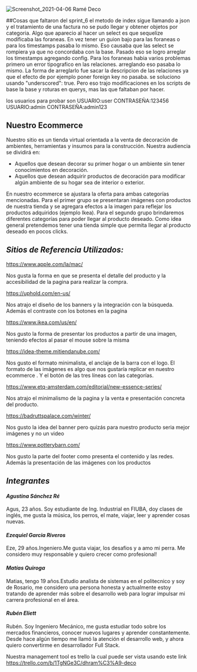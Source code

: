 ![Screenshot_2021-04-06 Ramé Deco](https://user-images.githubusercontent.com/58121395/113718450-0749d380-96c3-11eb-8c0d-1fb264d4c60b.png)

##Cosas que faltaron del sprint_6
el metodo de index sigue llamando a json y el tratamiento de una factura no se pudo llegar y obtener objetos por categoria. Algo que aparecio al hacer un select es que sequelize modificaba las foraneas. En vez tener  un guion bajo para las foraneas o para los timestamps pasaba lo mismo. Eso causaba que las select se rompiera ya que no concordaba con la base. Pasado eso se logro arreglar los timestamps agregando config. 
Para los foraneas habia varios problemas primero un error tipografico en las relaciones. arreglando eso pasaba lo mismo. La forma de arreglarlo fue sacar la descripcion de las relaciones ya que el efecto de por ejemplo poner foreign key no pasaba. se soluciono usando  "underscored": true. Pero eso trajo modificaciones en los scripts de base la base y roturas en querys, mas las que faltaban por hacer. 

los usuarios para probar son 
USUARIO:user
CONTRASEÑA:123456
USUARIO:admin
CONTRASEÑA:admin123

## Nuestro Ecommerce

Nuestro sitio es un tienda virtual orientada a la venta de decoración de ambientes, herramientas y insumos para la construcción. Nuestra audiencia se dividirá en:

- Aquellos que desean decorar su primer hogar o un ambiente sin tener conocimientos en decoración.
- Aquellos que desean adquirir productos de decoración para modificar algún ambiente de su hogar sea de interior o exterior.

En nuestro ecommerce se ajustara la oferta para ambas categorías mencionadas. Para el primer grupo se presentaran imágenes con productos de nuestra tienda y se agregara efectos a la imagen para reflejar los productos adquiridos (ejemplo Ikea).
Para el segundo grupo brindaremos diferentes categorías para poder llegar al producto deseado. Como idea general pretendemos tener una tienda simple que permita llegar al producto deseado en pocos clicks.



## ***Sitios de Referencia Utilizados:***

https://www.apple.com/la/mac/ 

Nos gusta la forma en que se presenta el detalle del producto y la accesibilidad de la pagina para realizar la compra.

https://uphold.com/en-us/

Nos atrajo el diseño de los banners y la integración con la búsqueda. Además el contraste con los botones en la pagina

https://www.ikea.com/us/en/

Nos gusto la forma de presentar los productos a partir de una imagen, teniendo efectos al pasar el mouse sobre la misma

https://idea-theme.mitiendanube.com/

Nos gusto el formato minimalista, el anclaje de la barra con el logo. El formato de las imágenes es algo que nos gustaría replicar en nuestro ecommerce . Y el botón de las tres líneas con las categorías.

https://www.etq-amsterdam.com/editorial/new-essence-series/

Nos atrajo el minimalismo de la pagina y la venta e presentación concreta del producto. 

https://badruttspalace.com/winter/

Nos gusto la idea del banner pero quizás para nuestro producto seria mejor imágenes y no un video

https://www.potterybarn.com/

Nos gusto la parte del footer como presenta el contenido y las redes. Además la presentación de las imágenes con los productos 



## *Integrantes*



#### *Agustina Sánchez Ré*

Agus, 23 años. Soy estudiante de Ing. Industrial en FIUBA, doy clases de inglés, me gusta la música, los perros, el mate, viajar, leer y aprender cosas nuevas.

#### *Ezequiel Garcia Riveros*

Eze, 29 años.Ingeniero.Me gusta viajar, los desafios y a amo mi perra. Me considero muy responsable y quiero crecer como profesional! 

#### *Matías Quiroga*

  Matias, tengo 19 años.Estudio analista de sistemas en el politecnico y soy de Rosario, me considero una persona honesta y actualmente estoy tratando de aprender más sobre el desarrollo web para lograr impulsar mi carrera profesional en el área.

#### *Rubén Eliett*

  Rubén. Soy Ingeniero Mecánico, me gusta estudiar todo sobre los mercados financieros, conocer nuevos lugares y aprender constantemente. Desde hace algún tiempo me llamó la atención el desarrollo web, y ahora quiero convertirme en desarrollador Full Stack.


Nuestra management tool es trello la cual puede ser vista usando este link https://trello.com/b/1TgNGe3C/dhram%C3%A9-deco
